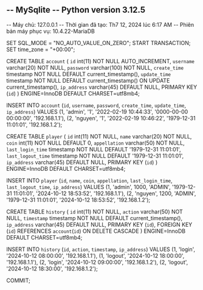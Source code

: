 -- MySqlite
-- Python version 3.12.5
--
-- Máy chủ: 127.0.0.1
-- Thời gian đã tạo: Th7 12, 2024 lúc 6:17 AM
-- Phiên bản máy phục vụ: 10.4.22-MariaDB

SET SQL_MODE = "NO_AUTO_VALUE_ON_ZERO";
START TRANSACTION;
SET time_zone = "+00:00";

CREATE TABLE `account` (
  `id` int(11) NOT NULL AUTO_INCREMENT,
  `username` varchar(20) NOT NULL,
  `password` varchar(100) NOT NULL,
  `create_time` timestamp NOT NULL DEFAULT current_timestamp(),
  `update_time` timestamp NOT NULL DEFAULT current_timestamp() ON UPDATE current_timestamp(),
  `ip_address` varchar(45) DEFAULT NULL,
  PRIMARY KEY (`id`)
) ENGINE=InnoDB DEFAULT CHARSET=utf8mb4;

INSERT INTO `account` (`id`, `username`, `password`, `create_time`, `update_time`, `ip_address`) VALUES
(1, 'admin', '1', '2022-02-19 10:44:33', '0000-00-00 00:00:00', '192.168.1.1'),
(2, 'nguyen', '1', '2022-02-19 10:46:22', '1979-12-31 11:01:01', '192.168.1.2');

CREATE TABLE `player` (
  `id` int(11) NOT NULL,
  `name` varchar(20) NOT NULL,
  `coin` int(11) NOT NULL DEFAULT 0,
  `appellation` varchar(50) NOT NULL,
  `last_login_time` timestamp NOT NULL DEFAULT '1979-12-31 11:01:01',
  `last_logout_time` timestamp NOT NULL DEFAULT '1979-12-31 11:01:01',
  `ip_address` varchar(45) DEFAULT NULL,
  PRIMARY KEY (`id`)
) ENGINE=InnoDB DEFAULT CHARSET=utf8mb4;

INSERT INTO `player` (`id`, `name`, `coin`, `appellation`, `last_login_time`, `last_logout_time`, `ip_address`) VALUES
(1, 'admin', 1000, 'ADMIN', '1979-12-31 11:01:01', '2024-10-12 18:53:52', '192.168.1.1'),
(2, 'nguyen', 1200, 'ADMIN', '1979-12-31 11:01:01', '2024-10-12 18:53:52', '192.168.1.2');

CREATE TABLE `history` (
  `id` int(11) NOT NULL,
  `action` varchar(50) NOT NULL,
  `timestamp` timestamp NOT NULL DEFAULT current_timestamp(),
  `ip_address` varchar(45) DEFAULT NULL,
  PRIMARY KEY (`id`),
  FOREIGN KEY (`id`) REFERENCES `account`(`id`) ON DELETE CASCADE
) ENGINE=InnoDB DEFAULT CHARSET=utf8mb4;

INSERT INTO `history` (`id`, `action`, `timestamp`, `ip_address`) VALUES
(1, 'login', '2024-10-12 08:00:00', '192.168.1.1'),
(1, 'logout', '2024-10-12 18:00:00', '192.168.1.1'),
(2, 'login', '2024-10-12 09:00:00', '192.168.1.2'),
(2, 'logout', '2024-10-12 18:30:00', '192.168.1.2');

COMMIT;
